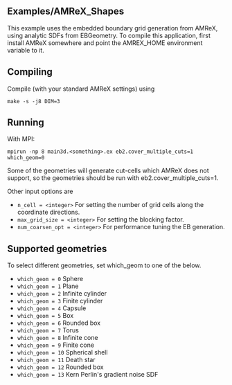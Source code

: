 <!--
SPDX-FileCopyrightText: 2025 Robert Marskar

SPDX-License-Identifier: LGPL-3.0-or-later
-->

Examples/AMReX_Shapes
---------------------

This example uses the embedded boundary grid generation from AMReX, using analytic SDFs from EBGeometry. 
To compile this application, first install AMReX somewhere and point the AMREX_HOME environment variable to it.

Compiling
---------

Compile (with your standard AMReX settings) using

    make -s -j8 DIM=3

Running
-------

With MPI:

    mpirun -np 8 main3d.<something>.ex eb2.cover_multiple_cuts=1 which_geom=0

Some of the geometries will generate cut-cells which AMReX does not support, so the geometries should be run with eb2.cover_multiple_cuts=1.

Other input options are

* `n_cell = <integer>` For setting the number of grid cells along the coordinate directions.
* `max_grid_size = <integer>` For setting the blocking factor.
* `num_coarsen_opt = <integer>` For performance tuning the EB generation.

Supported geometries
--------------------
To select different geometries, set which_geom to one of the below.

* `which_geom = 0` Sphere
* `which_geom = 1` Plane
* `which_geom = 2` Infinite cylinder
* `which_geom = 3` Finite cylinder
* `which_geom = 4` Capsule
* `which_geom = 5` Box
* `which_geom = 6` Rounded box
* `which_geom = 7` Torus
* `which_geom = 8` Infinite cone
* `which_geom = 9` Finite cone
* `which_geom = 10` Spherical shell
* `which_geom = 11` Death star
* `which_geom = 12` Rounded box
* `which_geom = 13` Kern Perlin's gradient noise SDF
